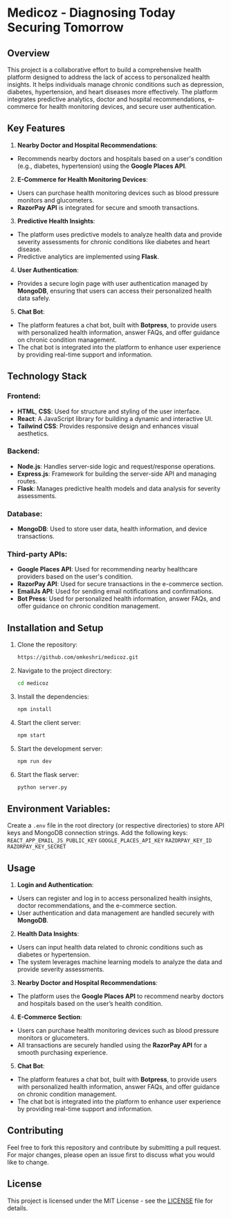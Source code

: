 # Medicoz - Diagnosing Today Securing Tomorrow

## Overview

This project is a collaborative effort to build a comprehensive health platform designed to address the lack of access to personalized health insights. It helps individuals manage chronic conditions such as depression, diabetes, hypertension, and heart diseases more effectively. The platform integrates predictive analytics, doctor and hospital recommendations, e-commerce for health monitoring devices, and secure user authentication.

## Key Features

1. **Nearby Doctor and Hospital Recommendations**:
  - Recommends nearby doctors and hospitals based on a user's condition (e.g., diabetes, hypertension) using the **Google Places API**.

2. **E-Commerce for Health Monitoring Devices**:
  - Users can purchase health monitoring devices such as blood pressure monitors and glucometers.
  - **RazorPay API** is integrated for secure and smooth transactions.

3. **Predictive Health Insights**:
  - The platform uses predictive models to analyze health data and provide severity assessments for chronic conditions like diabetes and heart disease.
  - Predictive analytics are implemented using **Flask**.

4. **User Authentication**:
  - Provides a secure login page with user authentication managed by **MongoDB**, ensuring that users can access their personalized health data safely.
  
5. **Chat Bot**:
  - The platform features a chat bot, built with **Botpress**, to provide users with personalized health information, answer FAQs, and offer guidance on chronic condition management.
  - The chat bot is integrated into the platform to enhance user experience by providing real-time support and information.

## Technology Stack

### Frontend:
- **HTML**, **CSS**: Used for structure and styling of the user interface.
- **React**: A JavaScript library for building a dynamic and interactive UI.
- **Tailwind CSS**: Provides responsive design and enhances visual aesthetics.

### Backend:
- **Node.js**: Handles server-side logic and request/response operations.
- **Express.js**: Framework for building the server-side API and managing routes.
- **Flask**: Manages predictive health models and data analysis for severity assessments.

### Database:
- **MongoDB**: Used to store user data, health information, and device transactions.

### Third-party APIs:
- **Google Places API**: Used for recommending nearby healthcare providers based on the user's condition.
- **RazorPay API**: Used for secure transactions in the e-commerce section.
- **EmailJs API**: Used for sending email notifications and confirmations.
- **Bot Press**: Used for personalized health information, answer FAQs, and offer guidance on chronic condition management.

## Installation and Setup

1. Clone the repository:
    ```bash
    https://github.com/omkeshri/medicoz.git
    ```

2. Navigate to the project directory:
    ```bash
    cd medicoz
    ```

3. Install the dependencies:
    ```bash
    npm install
    ```

4. Start the client server:
    ```bash
    npm start
    ```

5. Start the development server:
    ```bash
    npm run dev
    ```

6. Start the flask server:
    ```bash
    python server.py
    ```

## Environment Variables:

Create a `.env` file in the root directory (or respective directories) to store API keys and MongoDB connection strings. Add the following keys:
`REACT_APP_EMAIL_JS_PUBLIC_KEY`  `GOOGLE_PLACES_API_KEY`  `RAZORPAY_KEY_ID`  `RAZORPAY_KEY_SECRET`

## Usage

1. **Login and Authentication**:
  - Users can register and log in to access personalized health insights, doctor recommendations, and the e-commerce section.
  - User authentication and data management are handled securely with **MongoDB**.

2. **Health Data Insights**:
  - Users can input health data related to chronic conditions such as diabetes or hypertension.
  - The system leverages machine learning models to analyze the data and provide severity assessments.

3. **Nearby Doctor and Hospital Recommendations**:
  - The platform uses the **Google Places API** to recommend nearby doctors and hospitals based on the user’s health condition.

4. **E-Commerce Section**:
  - Users can purchase health monitoring devices such as blood pressure monitors or glucometers.
  - All transactions are securely handled using the **RazorPay API** for a smooth purchasing experience.

5. **Chat Bot**:
  - The platform features a chat bot, built with **Botpress**, to provide users with personalized health information, answer FAQs, and offer guidance on chronic condition management.
  - The chat bot is integrated into the platform to enhance user experience by providing real-time support and information.


## Contributing

Feel free to fork this repository and contribute by submitting a pull request. For major changes, please open an issue first to discuss what you would like to change.

## License

This project is licensed under the MIT License - see the [LICENSE](LICENSE) file for details.
